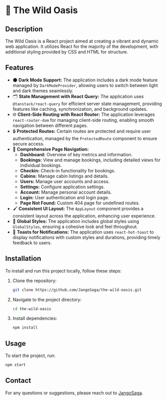 

# 🌵 The Wild Oasis

## Description
The Wild Oasis is a React project aimed at creating a vibrant and dynamic web application. It utilizes React for the majority of the development, with additional styling provided by CSS and HTML for structure.

## Features
- 🌑 **Dark Mode Support:** The application includes a dark mode feature managed by `DarkModeProvider`, allowing users to switch between light and dark themes seamlessly.
- 🗂️ **State Management with React Query:** The application uses `@tanstack/react-query` for efficient server state management, providing features like caching, synchronization, and background updates.
- 🌐 **Client-Side Routing with React Router:** The application leverages `react-router-dom` for managing client-side routing, enabling smooth navigation between different pages.
- 🔒 **Protected Routes:** Certain routes are protected and require user authentication, managed by the `ProtectedRoute` component to ensure secure access.
- 📄 **Comprehensive Page Navigation:**
  - **Dashboard:** Overview of key metrics and information.
  - **Bookings:** View and manage bookings, including detailed views for individual bookings.
  - **Checkin:** Check-in functionality for bookings.
  - **Cabins:** Manage cabin listings and details.
  - **Users:** Manage user accounts and access.
  - **Settings:** Configure application settings.
  - **Account:** Manage personal account details.
  - **Login:** User authentication and login page.
  - **Page Not Found:** Custom 404 page for undefined routes.
- 🖌️ **Consistent UI Layout:** The `AppLayout` component provides a consistent layout across the application, enhancing user experience.
- 🎨 **Global Styles:** The application includes global styles using `GlobalStyles`, ensuring a cohesive look and feel throughout.
- 🔔 **Toasts for Notifications:** The application uses `react-hot-toast` to display notifications with custom styles and durations, providing timely feedback to users.

## Installation
To install and run this project locally, follow these steps:

1. Clone the repository:
    ```sh
    git clone https://github.com/JangoSaga/the-wild-oasis.git
    ```
2. Navigate to the project directory:
    ```sh
    cd the-wild-oasis
    ```
3. Install dependencies:
    ```sh
    npm install
    ```

## Usage
To start the project, run:
```sh
npm start
```

## Contact
For any questions or suggestions, please reach out to [JangoSaga](https://github.com/JangoSaga).
